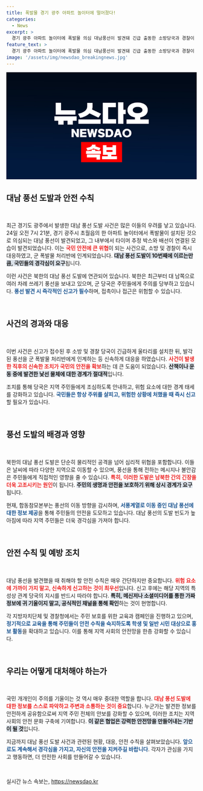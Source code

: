 ```yaml
---
title: 폭발물 경기 광주 아파트 놀이터에 떨어졌다!
categories:
  - News
excerpt: >
  경기 광주 아파트 놀이터에 폭발물 의심 대남풍선이 발견돼 긴급 출동한 소방당국과 경찰이 통제에 나섰습니다. 북한의 10번째 풍선 도발, 시민들에게 주의가 필요합니다!
feature_text: >
  경기 광주 아파트 놀이터에 폭발물 의심 대남풍선이 발견돼 긴급 출동한 소방당국과 경찰이 통제에 나섰습니다. 북한의 10번째 풍선 도발, 시민들에게 주의가 필요합니다!
image: '/assets/img/newsdao_breakingnews.jpg'
---
```


<p><img src="/assets/img/newsdao_breakingnews.jpg" alt="ranknews 속보" /></p>

<h2 data-ke-size="size26">대남 풍선 도발과 안전 수칙</h2>

<p data-ke-size="size16">&nbsp;</p>

<p>최근 경기도 광주에서 발생한 대남 풍선 도발 사건은 많은 이들의 우려를 낳고 있습니다. 24일 오전 7시 21분, 경기 광주시 초월읍의 한 아파트 놀이터에서 폭발물이 설치된 것으로 의심되는 대남 풍선이 발견되었고, 그 내부에서 타이머 추정 박스와 배선이 연결된 모습이 발견되었습니다. 이는 <b><span style="color: #ee2323;">국민 안전에 큰 위협</span></b>이 되는 사건으로, 소방 및 경찰이 즉시 대응하였고, 군 폭발물 처리반에 인계되었습니다. <b><span style="background-color: #21538527;">대남 풍선 도발이 10번째에 이르는만큼, 국민들의 경각심이 요구</span></b>됩니다.</p>

<p>이런 사건은 북한의 대남 풍선 도발에 연관되어 있습니다. 북한은 최근부터 대 남쪽으로 여러 차례 쓰레기 풍선을 보내고 있으며, 군 당국은 주민들에게 주의를 당부하고 있습니다. <b><span style="color: #1a5490;">풍선 발견 시 즉각적인 신고가 필수</span></b>하며, 접촉이나 접근은 위험할 수 있습니다.</p>

<p data-ke-size="size16">&nbsp;</p>

<h2 data-ke-size="size26">사건의 경과와 대응</h2>

<p data-ke-size="size16">&nbsp;</p>

<p>이번 사건은 신고가 접수된 후 소방 및 경찰 당국이 긴급하게 울타리를 설치한 뒤, 발각된 풍선을 군 폭발물 처리반에게 인계하는 등 신속하게 대응을 하였습니다. <b><span style="color: #ee2323;">사건이 발생한 직후의 신속한 조치가 국민의 안전을 확보</span></b>하는 데 큰 도움이 되었습니다. <b><span style="background-color: #21538527;">산책이나 운동 중에 발견한 낯선 물체에 대한 경계가 절대적</span></b>입니다.</p>

<p>조치를 통해 당국은 지역 주민들에게 조심하도록 안내하고, 위험 요소에 대한 경계 태세를 강화하고 있습니다. <b><span style="color: #1a5490;">국민들은 항상 주위를 살피고, 위험한 상황에 처했을 때 즉시 신고</span></b>할 필요가 있습니다.</p>

<p data-ke-size="size16">&nbsp;</p>

<h2 data-ke-size="size26">풍선 도발의 배경과 영향</h2>

<p data-ke-size="size16">&nbsp;</p>

<p>북한의 대남 풍선 도발은 단순히 물리적인 공격을 넘어 심리적 위협을 포함합니다. 이들은 날씨에 따라 다양한 지역으로 이동할 수 있으며, 풍선을 통해 전하는 메시지나 불안감은 주민들에게 직접적인 영향을 줄 수 있습니다. <b><span style="color: #ee2323;">특히, 이러한 도발은 남북한 간의 긴장을 더욱 고조시키는 원인</span></b>이 됩니다. <b><span style="background-color: #21538527;">주민의 생명과 안전을 보호하기 위해 상시 경계가 요구</span></b>됩니다.</p>

<p>현재, 합동참모본부는 풍선의 이동 방향을 감시하며, <b><span style="color: #1a5490;">서풍계열로 이동 중인 대남 풍선에 대한 정보 제공</span></b>을 통해 주민들의 안전을 도모하고 있습니다. 대남 풍선의 도발 빈도가 높아짐에 따라 지역 주민들은 더욱 경각심을 가져야 합니다.</p>

<p data-ke-size="size16">&nbsp;</p>

<h2 data-ke-size="size26">안전 수칙 및 예방 조치</h2>

<p data-ke-size="size16">&nbsp;</p>

<p>대남 풍선을 발견했을 때 취해야 할 안전 수칙은 매우 간단하지만 중요합니다. <b><span style="color: #ee2323;">위험 요소에 가까이 가지 말고, 신속하게 신고하는 것이 최우선</span></b>입니다. 신고 후에는 해당 지역의 특성상 관계 당국의 지시를 반드시 따라야 합니다. <b><span style="background-color: #21538527;">특히, 메신저나 소셜미디어를 통한 가짜 정보에 귀 기울이지 말고, 공식적인 채널을 통해 확인</span></b>하는 것이 현명합니다.</p>

<p>각 지방자치단체 및 경찰청에서는 주민 보호를 위한 교육과 캠페인을 진행하고 있으며, <b><span style="color: #1a5490;">정기적으로 교육을 통해 주민들이 안전 수칙을 숙지하도록 학생 및 일반 시민 대상으로 홍보 활동</span></b>을 확대하고 있습니다. 이를 통해 지역 사회의 안전망을 한층 강화할 수 있습니다.</p>

<p data-ke-size="size16">&nbsp;</p>

<h2 data-ke-size="size26">우리는 어떻게 대처해야 하는가</h2>

<p data-ke-size="size16">&nbsp;</p>

<p>국민 개개인이 주의를 기울이는 것 역시 매우 중대한 역할을 합니다. <b><span style="color: #ee2323;">대남 풍선 도발에 대한 정보를 스스로 파악하고 주변과 소통하는 것이 중요</span></b>합니다. 누군가는 발견한 정보를 안전하게 공유함으로써 지역 주민 전체의 안보를 강화할 수 있으며, 이러한 조치는 지역 사회의 안전 문화 구축에 기여합니다. <b><span style="background-color: #21538527;">이 같은 협업은 강력한 안전망을 만들어내는 기반이 될 것</span></b>입니다.</p>

<p>지금까지 대남 풍선 도발 사건과 관련된 현황, 대응, 안전 수칙을 살펴보았습니다. <b><span style="color: #1a5490;">앞으로도 계속해서 경각심을 가지고, 자신의 안전을 지켜주길 바랍니다</span></b>. 각자가 관심을 가지고 행동하면, 더 안전한 사회를 만들어갈 수 있습니다. </p>

<p data-ke-size="size16">&nbsp;</p>
실시간 뉴스 속보는, <a href="https://newsdao.kr" rel="dofollow">https://newsdao.kr</a>


